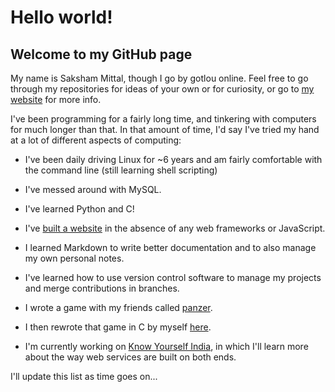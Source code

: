 # Hello world!

## Welcome to my GitHub page

My name is Saksham Mittal, though I go by gotlou online. Feel free to go through my repositories for ideas of your own or for curiosity, or go to [my website](https://gotlougit.github.io) for more info.

I've been programming for a fairly long time, and tinkering with computers for much longer than that. In that amount of time, I'd say I've tried my hand at a lot of different aspects of computing:

- I've been daily driving Linux for ~6 years and am fairly comfortable with the command line (still learning shell scripting)

- I've messed around with MySQL.

- I've learned Python and C!

- I've [built a website](https://gotlougit.github.io) in the absence of any web frameworks or JavaScript.

- I learned Markdown to write better documentation and to also manage my own personal notes.

- I've learned how to use version control software to manage my projects and merge contributions in branches.

- I wrote a game with my friends called [panzer](https://github.com/gotlougit/panzer).

- I then rewrote that game in C by myself [here](https://github.com/gotlougit/cpanzer).

- I'm currently working on [Know Yourself India](https://github.com/gotlougit/knowyourselfindia), in which I'll learn more about the way web services are built on both ends.

I'll update this list as time goes on...
